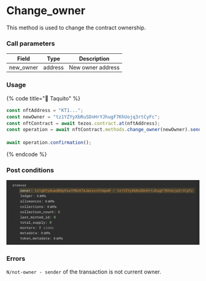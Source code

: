 # Change\_owner

This method is used to change the contract ownership.

### Call parameters

| Field      | Type    | Description       |
| ---------- | ------- | ----------------- |
| new\_owner | address | New owner address |

### Usage

{% code title="🌮 Taquito" %}
```javascript
const nftAddress = "KT1...";
const newOwner = "tz1YZYyXbRuSDnHrYJhugF7KhUojq3rtCyFc";
const nftContract = await tezos.contract.at(nftAddress);
const operation = await nftContract.methods.change_owner(newOwner).send();

await operation.confirmation();
```
{% endcode %}

### Post conditions

![](<../../../../../.gitbook/assets/image (2).png>)

### Errors

`N/not-owner - sender` of the transaction is not current owner.

